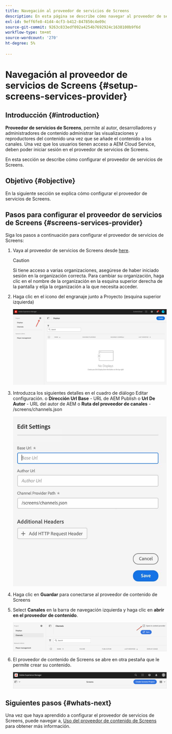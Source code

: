 ```yaml
---
title: Navegación al proveedor de servicios de Screens
description: En esta página se describe cómo navegar al proveedor de servicios de Screens.
exl-id: 9eff6fe8-41d4-4cf3-b412-847850c4e09c
source-git-commit: 9263c833edf092a4254b7692924c1638100b9f6d
workflow-type: tm+mt
source-wordcount: '270'
ht-degree: 5%

---
```


# Navegación al proveedor de servicios de Screens {#setup-screens-services-provider}

## Introducción {#introduction}

**Proveedor de servicios de Screens**, permite al autor, desarrolladores y administradores de contenido administrar las visualizaciones y reproductores del contenido una vez que se añade el contenido a los canales. Una vez que los usuarios tienen acceso a AEM Cloud Service, deben poder iniciar sesión en el proveedor de servicios de Screens.

En esta sección se describe cómo configurar el proveedor de servicios de Screens.


## Objetivo {#objective}

En la siguiente sección se explica cómo configurar el proveedor de servicios de Screens.

## Pasos para configurar el proveedor de servicios de Screens {#screens-services-provider}

Siga los pasos a continuación para configurar el proveedor de servicios de Screens:

1. Vaya al proveedor de servicios de Screens desde [here](https://experience.adobe.com/screens).

   >[!CAUTION]
   >Si tiene acceso a varias organizaciones, asegúrese de haber iniciado sesión en la organización correcta. Para cambiar su organización, haga clic en el nombre de la organización en la esquina superior derecha de la pantalla y elija la organización a la que necesita acceder.

2. Haga clic en el icono del engranaje junto a Proyecto (esquina superior izquierda)

   ![image](/help/screens-cloud/assets/configure/configure-screens0.png)

3. Introduzca los siguientes detalles en el cuadro de diálogo Editar configuración.
o **Dirección Url Base** - URL de AEM Publish o **Url De Autor** - URL del autor de AEM o **Ruta del proveedor de canales** - /screens/channels.json

   ![image](/help/screens-cloud/assets/configure/configure-screens4.png)

4. Haga clic en **Guardar** para conectarse al proveedor de contenido de Screens

5. Select **Canales** en la barra de navegación izquierda y haga clic en **abrir en el proveedor de contenido**.

   ![image](/help/screens-cloud/assets/configure/configure-screens1.png)

6. El proveedor de contenido de Screens se abre en otra pestaña que le permite crear su contenido.

   ![image](/help/screens-cloud/assets/configure/configure-screens2.png)

## Siguientes pasos {#whats-next}

Una vez que haya aprendido a configurar el proveedor de servicios de Screens, puede navegar a, [Uso del proveedor de contenido de Screens](https://experienceleague.adobe.com/docs/experience-manager-cloud-service/screens-as-cloud-service/configure-screens-cloud/using-screens-content-provider.html?lang=end) para obtener más información.
